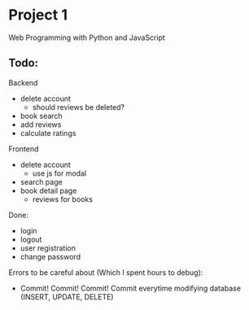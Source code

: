 # Project 1

Web Programming with Python and JavaScript

## Todo:

Backend
- delete account
    - should reviews be deleted?
- book search
- add reviews
- calculate ratings

Frontend
- delete account
    - use js for modal
- search page
- book detail page
    - reviews for books

Done:
- login
- logout
- user registration
- change password


Errors to be careful about (Which I spent hours to debug):
- Commit! Commit! Commit! Commit everytime modifying database (INSERT, UPDATE, DELETE)
